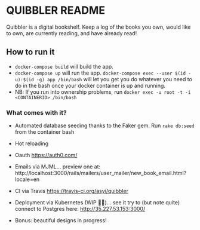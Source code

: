 # QUIBBLER README

Quibbler is a digital bookshelf. Keep a log of the books you own, would like to own, are currently reading, and have already read!

## How to run it
* ```docker-compose build``` will build the app.
* ```docker-compose up``` will run the app.
```docker-compose exec --user $(id -u):$(id -g) app /bin/bash``` will let you get you do whatever you need to do in the bash once your docker container is up and running.
* NB: If you run into ownership problems, run ```docker exec -u root -t -i <CONTAINERID> /bin/bash```

### What comes with it?
* Automated database seeding thanks to the Faker gem. Run ```rake db:seed``` from the container bash

* Hot reloading

* Oauth
https://auth0.com/

* Emails via MJML... preview one at:
http://localhost:3000/rails/mailers/user_mailer/new_book_email.html?locale=en

* CI via Travis
https://travis-ci.org/asyi/quibbler

* Deployment via Kubernetes (WIP 🤷‍♀️)... see it try to (but note quite) connect to Postgres here:
http://35.227.53.153:3000/

* Bonus: beautiful designs in progress!
